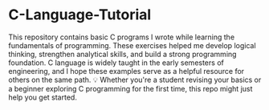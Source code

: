 # C-Language-Tutorial
This repository contains basic C programs I wrote while learning the fundamentals of programming. These exercises helped me develop logical thinking, strengthen analytical skills, and build a strong programming foundation.
C language is widely taught in the early semesters of engineering, and I hope these examples serve as a helpful resource for others on the same path.
💡 Whether you're a student revising your basics or a beginner exploring C programming for the first time, this repo might just help you get started.
